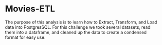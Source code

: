 # Movies-ETL
The purpose of this analysis is to learn how to Extract, Transform, and Load data into PostgresSQL.  For this challenge we took several datasets, read them into a dataframe, and cleaned up the data to create a condensed format for easy use.  